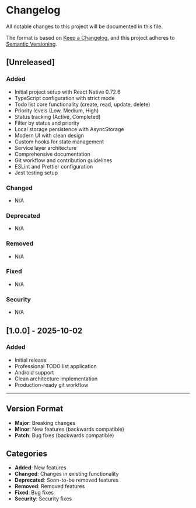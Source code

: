 # Changelog

All notable changes to this project will be documented in this file.

The format is based on [Keep a Changelog](https://keepachangelog.com/en/1.0.0/),
and this project adheres to [Semantic Versioning](https://semver.org/spec/v2.0.0.html).

## [Unreleased]

### Added
- Initial project setup with React Native 0.72.6
- TypeScript configuration with strict mode
- Todo list core functionality (create, read, update, delete)
- Priority levels (Low, Medium, High)
- Status tracking (Active, Completed)
- Filter by status and priority
- Local storage persistence with AsyncStorage
- Modern UI with clean design
- Custom hooks for state management
- Service layer architecture
- Comprehensive documentation
- Git workflow and contribution guidelines
- ESLint and Prettier configuration
- Jest testing setup

### Changed
- N/A

### Deprecated
- N/A

### Removed
- N/A

### Fixed
- N/A

### Security
- N/A

## [1.0.0] - 2025-10-02

### Added
- Initial release
- Professional TODO list application
- Android support
- Clean architecture implementation
- Production-ready git workflow

---

## Version Format

- **Major**: Breaking changes
- **Minor**: New features (backwards compatible)
- **Patch**: Bug fixes (backwards compatible)

## Categories

- **Added**: New features
- **Changed**: Changes in existing functionality
- **Deprecated**: Soon-to-be removed features
- **Removed**: Removed features
- **Fixed**: Bug fixes
- **Security**: Security fixes

